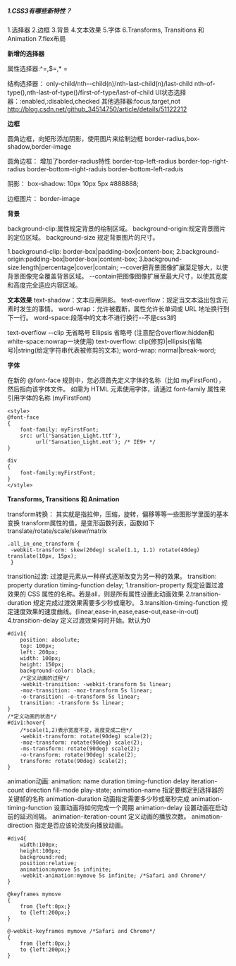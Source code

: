 ##### 1.CSS3有哪些新特性？

1.选择器
2.边框
3.背景
4.文本效果
5.字体
6.Transforms, Transitions 和 Animation
7.flex布局

**新增的选择器**

属性选择器:^=,$=,* =

结构选择器：
only-child/nth--child(n)/nth-last-child(n)/last-child
nth-of-type(),nth-last-of-type()/first-of-type/last-of-child
UI状态选择器：:enabled,:disabled,checked
其他选择器:focus,target,not
http://blog.csdn.net/github_34514750/article/details/51122212

**边框**

圆角边框，向矩形添加阴影，使用图片来绘制边框
border-radius,box-shadow,border-image

圆角边框：
增加了border-radius特性
border-top-left-radius
border-top-right-radius
border-bottom-right-raduis
border-bottom-left-raduis

阴影：
box-shadow: 10px 10px 5px #888888;

边框图片：
border-image

**背景**

background-clip:属性规定背景的绘制区域。
background-origin:规定背景图片的定位区域。
background-size	规定背景图片的尺寸。

1.background-clip: border-box|padding-box|content-box;
2.background-origin:padding-box|border-box|content-box;
3.background-size:length|percentage|cover|contain;
--cover把背景图像扩展至足够大，以使背景图像完全覆盖背景区域。
--contain把图像图像扩展至最大尺寸，以使其宽度和高度完全适应内容区域。

**文本效果**
text-shadow：文本应用阴影。
text-overflow：规定当文本溢出包含元素时发生的事情。
word-wrap：允许被截断，属性允许长单词或 URL 地址换行到下一行。
word-space:段落中的文本不进行换行--不是css3的

text-overflow --clip 无省略号  Ellipsis 省略号 (注意配合overflow:hidden和white-space:nowrap一块使用)
text-overflow: clip(修剪)|ellipsis(省略号)|string(给定字符串代表被修剪的文本);
word-wrap: normal|break-word;

**字体**

在新的 @font-face 规则中，您必须首先定义字体的名称（比如 myFirstFont），然后指向该字体文件。
如需为 HTML 元素使用字体，请通过 font-family 属性来引用字体的名称 (myFirstFont)
```
<style>
@font-face
{
    font-family: myFirstFont;
    src: url('Sansation_Light.ttf'),
         url('Sansation_Light.eot'); /* IE9+ */
}

div
{
    font-family:myFirstFont;
}
</style>
```

**Transforms, Transitions 和 Animation**

transform转换：
其实就是指拉伸，压缩，旋转，偏移等等一些图形学里面的基本变换
transform属性的值，是变形函数列表，函数如下
translate/rotate/scale/skew/matrix
```
.all_in_one_transform {
 -webkit-transform: skew(20deg) scale(1.1, 1.1) rotate(40deg) translate(10px, 15px);
 }
```

transition过渡:
过渡是元素从一种样式逐渐改变为另一种的效果。
transition: property duration timing-function delay;
1.transition-property 规定设置过渡效果的 CSS 属性的名称。若是all，则是所有属性设置此动画效果
2.transition-duration 规定完成过渡效果需要多少秒或毫秒。
3.transition-timing-function 规定速度效果的速度曲线。(linear,ease-in,ease,ease-out,ease-in-out)
4.transition-delay 定义过渡效果何时开始。默认为0
```
#div1{
    position: absolute;
    top: 100px;
    left: 200px;
    width: 100px;
    height: 150px;
    background-color: black;
    /*定义动画的过程*/
    -webkit-transition: -webkit-transform 5s linear;
    -moz-transition: -moz-transform 5s linear;
    -o-transition: -o-transform 5s linear;
    transition: -transform 5s linear;
}
/*定义动画的状态*/
#div1:hover{
    /*scale(1,2)表示宽度不变，高度变成二倍*/
    -webkit-transform: rotate(90deg) scale(2);
    -moz-transform: rotate(90deg) scale(2);
    -ms-transform: rotate(90deg) scale(2);
    -o-transform: rotate(90deg) scale(2);
    transform: rotate(90deg) scale(2);
}
```

animation动画:
animation: name duration timing-function delay iteration-count direction fill-mode play-state;
animation-name 指定要绑定到选择器的关键帧的名称
animation-duration 动画指定需要多少秒或毫秒完成
animation-timing-function 设置动画将如何完成一个周期
animation-delay 设置动画在启动前的延迟间隔。
animation-iteration-count 定义动画的播放次数。
animation-direction 指定是否应该轮流反向播放动画。
```
#div4{
    width:100px;
    height:100px;
    background:red;
    position:relative;
    animation:mymove 5s infinite;
    -webkit-animation:mymove 5s infinite; /*Safari and Chrome*/
}

@keyframes mymove
{
    from {left:0px;}
    to {left:200px;}
}

@-webkit-keyframes mymove /*Safari and Chrome*/
{
    from {left:0px;}
    to {left:200px;}
}
```
